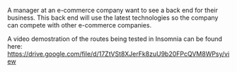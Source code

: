 A manager at an e-commerce company want to see a back end for their business.
This back end will use the latest technologies so the company can compete with other e-commerce companies.

A video demostration of the routes being tested in Insomnia can be found here: https://drive.google.com/file/d/17ZtVSt8XJerFk8zuU9b20FPcQVM8WPsy/view

